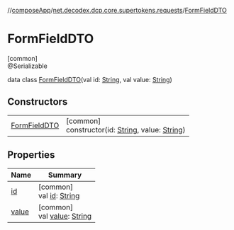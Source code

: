 //[composeApp](../../../index.md)/[net.decodex.dcp.core.supertokens.requests](../index.md)/[FormFieldDTO](index.md)

# FormFieldDTO

[common]\
@Serializable

data class [FormFieldDTO](index.md)(val id: [String](https://kotlinlang.org/api/latest/jvm/stdlib/kotlin/-string/index.html), val value: [String](https://kotlinlang.org/api/latest/jvm/stdlib/kotlin/-string/index.html))

## Constructors

| | |
|---|---|
| [FormFieldDTO](-form-field-d-t-o.md) | [common]<br>constructor(id: [String](https://kotlinlang.org/api/latest/jvm/stdlib/kotlin/-string/index.html), value: [String](https://kotlinlang.org/api/latest/jvm/stdlib/kotlin/-string/index.html)) |

## Properties

| Name | Summary |
|---|---|
| [id](id.md) | [common]<br>val [id](id.md): [String](https://kotlinlang.org/api/latest/jvm/stdlib/kotlin/-string/index.html) |
| [value](value.md) | [common]<br>val [value](value.md): [String](https://kotlinlang.org/api/latest/jvm/stdlib/kotlin/-string/index.html) |
